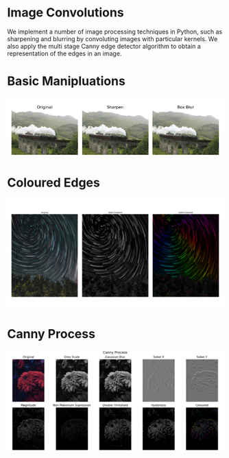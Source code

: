 # Image Convolutions
We implement a number of image processing techniques in Python, such as sharpening and blurring by convoluting images with particular kernels. We also apply the multi stage Canny edge detector algorithm to obtain a representation of the edges in an image.

# Basic Manipluations
![Basic](Images/train_basic.png)

# Coloured Edges
![Coloured](Images/night_sky_coloured.png)

# Canny Process
![Canny](Images/flower_canny.png)

